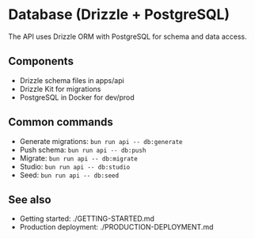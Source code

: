 # Database (Drizzle + PostgreSQL)

The API uses Drizzle ORM with PostgreSQL for schema and data access.

## Components

- Drizzle schema files in apps/api
- Drizzle Kit for migrations
- PostgreSQL in Docker for dev/prod

## Common commands

- Generate migrations: `bun run api -- db:generate`
- Push schema: `bun run api -- db:push`
- Migrate: `bun run api -- db:migrate`
- Studio: `bun run api -- db:studio`
- Seed: `bun run api -- db:seed`

## See also

- Getting started: ./GETTING-STARTED.md
- Production deployment: ./PRODUCTION-DEPLOYMENT.md
